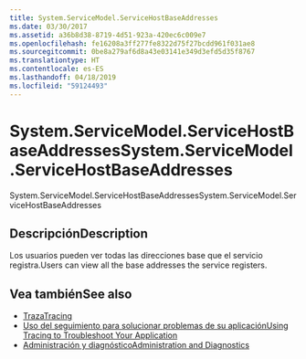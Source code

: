 ```yaml
---
title: System.ServiceModel.ServiceHostBaseAddresses
ms.date: 03/30/2017
ms.assetid: a36b8d38-8719-4d51-923a-420ec6c009e7
ms.openlocfilehash: fe16208a3ff277fe8322d75f27bcdd961f031ae8
ms.sourcegitcommit: 0be8a279af6d8a43e03141e349d3efd5d35f8767
ms.translationtype: HT
ms.contentlocale: es-ES
ms.lasthandoff: 04/18/2019
ms.locfileid: "59124493"
---
```

# <a name="systemservicemodelservicehostbaseaddresses"></a><span data-ttu-id="52caf-102">System.ServiceModel.ServiceHostBaseAddresses</span><span class="sxs-lookup"><span data-stu-id="52caf-102">System.ServiceModel.ServiceHostBaseAddresses</span></span>
<span data-ttu-id="52caf-103">System.ServiceModel.ServiceHostBaseAddresses</span><span class="sxs-lookup"><span data-stu-id="52caf-103">System.ServiceModel.ServiceHostBaseAddresses</span></span>  
  
## <a name="description"></a><span data-ttu-id="52caf-104">Descripción</span><span class="sxs-lookup"><span data-stu-id="52caf-104">Description</span></span>  
 <span data-ttu-id="52caf-105">Los usuarios pueden ver todas las direcciones base que el servicio registra.</span><span class="sxs-lookup"><span data-stu-id="52caf-105">Users can view all the base addresses the service registers.</span></span>  
  
## <a name="see-also"></a><span data-ttu-id="52caf-106">Vea también</span><span class="sxs-lookup"><span data-stu-id="52caf-106">See also</span></span>

- [<span data-ttu-id="52caf-107">Traza</span><span class="sxs-lookup"><span data-stu-id="52caf-107">Tracing</span></span>](../../../../../docs/framework/wcf/diagnostics/tracing/index.md)
- [<span data-ttu-id="52caf-108">Uso del seguimiento para solucionar problemas de su aplicación</span><span class="sxs-lookup"><span data-stu-id="52caf-108">Using Tracing to Troubleshoot Your Application</span></span>](../../../../../docs/framework/wcf/diagnostics/tracing/using-tracing-to-troubleshoot-your-application.md)
- [<span data-ttu-id="52caf-109">Administración y diagnóstico</span><span class="sxs-lookup"><span data-stu-id="52caf-109">Administration and Diagnostics</span></span>](../../../../../docs/framework/wcf/diagnostics/index.md)
